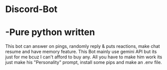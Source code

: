 # Discord-Bot
# -Pure python written
This bot can answer on pings, randomly reply & puts reactions, make chat resume and have memory feature.
This Bot mainly use gemini API but its just for me bcuz I can't afford to buy any.
All you have to make him work its just make his "Personality" prompt, install some pips and make an .env file.
